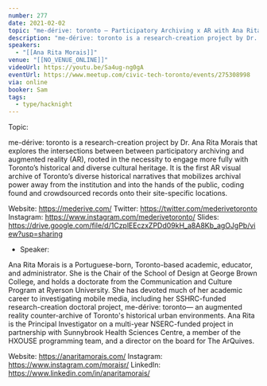 ```yaml
---
number: 277
date: 2021-02-02
topic: "me-dérive: toronto — Participatory Archiving x AR with Ana Rita Morais"
description: "me-dérive: toronto is a research-creation project by Dr. Ana Rita Morais that explores the intersections between between participatory archiving and augmented reality (AR), rooted in the necessity to engage more fully with Toronto’s historical and diverse cultural heritage. It is the first AR visual archive of Toronto’s diverse historical narratives that mobilizes archival power away from the institution and into the hands of the public, coding found and crowdsourced records onto their site-specific locations.  website: https://mederive.com | twitter: https://twitter.com/mederivetoronto | instagram: https://www.instagram.com/mederivetoronto | slides: https://drive.google.com/file/d/1CzplEEczxZPDd09kH_a8A8Kb_agOJgPb/view"
speakers:
  - "[[Ana Rita Morais]]"
venue: "[[NO_VENUE_ONLINE]]"
videoUrl: https://youtu.be/Sa4ug-ng0gA
eventUrl: https://www.meetup.com/civic-tech-toronto/events/275308998
via: online
booker: Sam
tags:
  - type/hacknight
---
```


Topic:

me-dérive: toronto is a research-creation project by Dr. Ana Rita Morais that explores the intersections between between participatory archiving and augmented reality (AR), rooted in the necessity to engage more fully with Toronto’s historical and diverse cultural heritage. It is the first AR visual archive of Toronto’s diverse historical narratives that mobilizes archival power away from the institution and into the hands of the public, coding found and crowdsourced records onto their site-specific locations.

Website: https://mederive.com/
Twitter: https://twitter.com/mederivetoronto
Instagram: https://www.instagram.com/mederivetoronto/
Slides: https://drive.google.com/file/d/1CzplEEczxZPDd09kH_a8A8Kb_agOJgPb/view?usp=sharing

+ Speaker:

Ana Rita Morais is a Portuguese-born, Toronto-based academic, educator, and administrator. She is the Chair of the School of Design at George Brown College, and holds a doctorate from the Communication and Culture Program at Ryerson University. She has devoted much of her academic career to investigating mobile media, including her SSHRC-funded research-creation doctoral project, me-dérive: toronto— an augmented reality counter-archive of Toronto's historical urban environments. Ana Rita is the Principal Investigator on a multi-year NSERC-funded project in partnership with Sunnybrook Health Sciences Centre, a member of the HXOUSE programming team, and a director on the board for The ArQuives.

Website: https://anaritamorais.com/
Instagram: https://www.instagram.com/moraisr/
LinkedIn: https://www.linkedin.com/in/anaritamorais/
